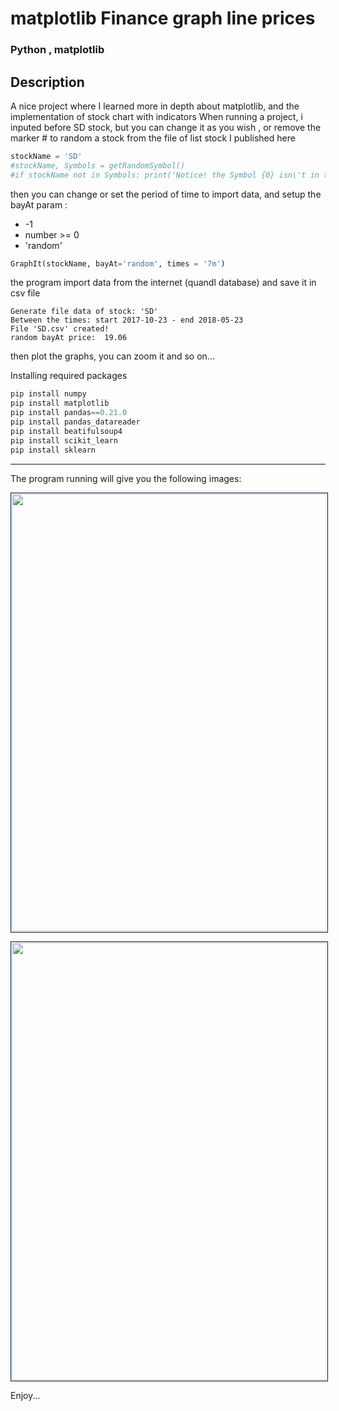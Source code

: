 # matplotlib Finance graph line prices

### Python , matplotlib

## Description

A nice project where I learned more in depth about matplotlib, and the implementation of stock chart with indicators
When running a project, i inputed before SD stock, but you can change it as you wish , or remove the marker # to random a stock from the file of list stock I published here

```python
stockName = 'SD'
#stockName, Symbols = getRandomSymbol()
#if stockName not in Symbols: print('Notice! the Symbol {0} isn\'t in the symbol list!'.format(stockName))

```

then you can change or set the period of time to import data, and setup the bayAt param : 
* -1 
* number >= 0
* 'random' 

```python
GraphIt(stockName, bayAt='random', times = '7m')
```

the program import data from the internet (quandl database) and save it in csv file 

```
Generate file data of stock: 'SD'
Between the times: start 2017-10-23 - end 2018-05-23
File 'SD.csv' created!
random bayAt price:  19.06
```

then plot the graphs, you can zoom it and so on... 

Installing required packages

```python
pip install numpy 
pip install matplotlib
pip install pandas==0.21.0
pip install pandas_datareader
pip install beatifulsoup4
pip install scikit_learn
pip install sklearn
```

___

The program running will give you the following images:

<div width=100%>
<img src="https://profile.fcdn.co.il/images2/0__05b05cfa0ddc3e.jpg" width="700" style="padding:1px;
                   border:1px solid #021a40; 
                  display: block;
                  margin-left: auto;
                  margin-right: auto "> 

<img src="https://profile.fcdn.co.il/images2/0__05b05cfac1ba2f.jpg" width="700" style="padding:1px;
                   border:1px solid #021a40; 
                  display: block;
                  margin-left: auto;
                  margin-right: auto "> 
</div>


Enjoy...
